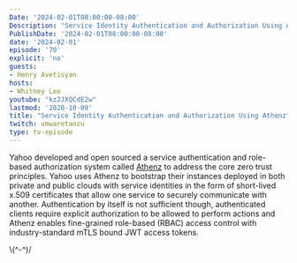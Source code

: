 ```yaml
---
Date: '2024-02-01T08:00:00-08:00'
Description: "Service Identity Authentication and Authorization Using Athenz"
PublishDate: '2024-02-01T08:00:00-08:00'
date: '2024-02-01'
episode: '70'
explicit: 'no'
guests:
- Henry Avetisyan
hosts:
- Whitney Lee
youtube: "kz2JXQCdE2w"
lastmod: '2020-10-09'
title: "Service Identity Authentication and Authorization Using Athenz"
twitch: vmwaretanzu
type: tv-episode
---
```


Yahoo developed and open sourced a service authentication and role-based authorization system called [Athenz](http://www.athenz.io/) to address the core zero trust principles. Yahoo uses Athenz to bootstrap their instances deployed in both private and public clouds with service identities in the form of short-lived x.509 certificates that allow one service to securely communicate with another. Authentication by itself is not sufficient though, authenticated clients require explicit authorization to be allowed to perform actions and Athenz enables fine-grained role-based (RBAC) access control with industry-standard mTLS bound JWT access tokens.

\\(^-^)/
